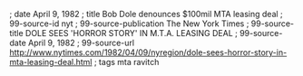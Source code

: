 ; date April 9, 1982
; title Bob Dole denounces $100mil MTA leasing deal
; 99-source-id nyt
; 99-source-publication The New York Times
; 99-source-title DOLE SEES 'HORROR STORY' IN M.T.A. LEASING DEAL
; 99-source-date April 9, 1982
; 99-source-url http://www.nytimes.com/1982/04/09/nyregion/dole-sees-horror-story-in-mta-leasing-deal.html
; tags mta ravitch
